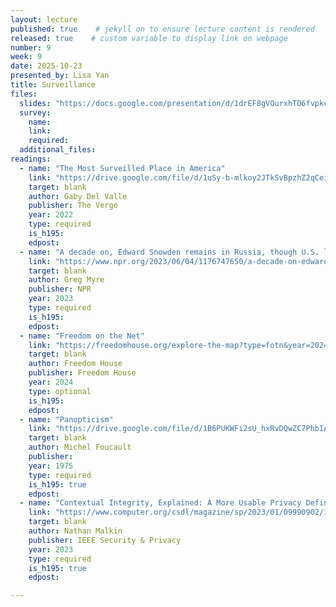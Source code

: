 ```yaml
---
layout: lecture
published: true    # jekyll on to ensure lecture content is rendered
released: true    # custom variable to display link on webpage
number: 9
week: 9
date: 2025-10-23
presented_by: Lisa Yan
title: Surveillance
files:
  slides: "https://docs.google.com/presentation/d/1drEF8gVOurxhTO6fvpkcOkbPaSPGhUKGC_GU3NzrbN4/edit?usp=drive_link"
  survey:
    name:
    link:
    required:
  additional_files:
readings: 
  - name: "The Most Surveilled Place in America"
    link: "https://drive.google.com/file/d/1uSy-b-mlkoy2JTkSvBpzhZ2qCeiaD-PF/view?usp=drive_link"
    target: blank
    author: Gaby Del Valle
    publisher: The Verge
    year: 2022
    type: required
    is_h195: 
    edpost:
  - name: "A decade on, Edward Snowden remains in Russia, though U.S. laws have changed"
    link: "https://www.npr.org/2023/06/04/1176747650/a-decade-on-edward-snowden-remains-in-russia-though-u-s-laws-have-changed"
    target: blank
    author: Greg Myre
    publisher: NPR
    year: 2023
    type: required
    is_h195: 
    edpost:
  - name: "Freedom on the Net"
    link: "https://freedomhouse.org/explore-the-map?type=fotn&year=2024"
    target: blank
    author: Freedom House
    publisher: Freedom House
    year: 2024
    type: optional
    is_h195: 
    edpost:
  - name: "Panopticism"
    link: "https://drive.google.com/file/d/1B6PUKWFi2sU_hxRvDQwZC7PhbIAtjT81/view?usp=sharing"
    target: blank
    author: Michel Foucault
    publisher:
    year: 1975
    type: required
    is_h195: true
    edpost:
  - name: "Contextual Integrity, Explained: A More Usable Privacy Definition"
    link: "https://www.computer.org/csdl/magazine/sp/2023/01/09990902/1J9z9wIXRao"
    target: blank
    author: Nathan Malkin
    publisher: IEEE Security & Privacy
    year: 2023
    type: required
    is_h195: true
    edpost:

---
```

